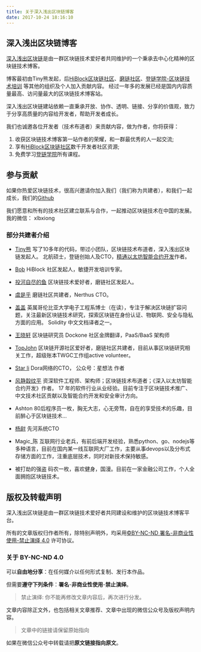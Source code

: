 ```yaml
---
title: 关于深入浅出区块链博客
date: 2017-10-24 18:16:10
---
```


## 深入浅出区块链博客

[深入浅出区块链](http://learnblockchain.cn)是由一群区块链技术爱好者共同维护的一个秉承去中心化精神的区块链技术博客。

博客最初由Tiny熊发起，后[HiBlock区块链社区](https://hiblock.one)、[磨链社区](http://mochain.cc/)、[登链学院-区块链技术培训](https://upchain.ke.qq.com/?tuin=bd898bbf) 等其他的组织及个人加入贡献内容。
经过一年多的发展已经是国内内容质量最高、访问量最大的区块链技术博客站。

深入浅出区块链建站依赖一直秉承开放、协作、透明、链接、分享的价值观，致力于分享高质量的内容给开发者，帮助开发者成长。

我们也诚邀各位开发者（技术布道者）来贡献内容，做为作者，你将获得：
1. 收获区块链技术博客第一站作者的荣耀，和一群最优秀的人一起交流;
2. 享有[HiBlock区块链社区](https://hiblock.one)数千开发者社区资源;
3. 免费学习[登链学院](https://upchain.ke.qq.com/?tuin=bd898bbf)所有课程。

## 参与贡献

如果你热爱区块链技术，很高兴邀请你加入我们（我们称为共建者），和我们一起成长，我们的[Github](https://github.com/lbc-team)

我们愿意和所有的技术社区建立联系与合作，一起推动区块链技术在中国的发展。
我的微信： xlbxiong

### 部分共建者介绍

* [Tiny熊](http://tinyxiong.com)
  写了10多年的代码，带过小团队，区块链技术布道者，深入浅出区块链发起人。
  北航硕士，登链创始人及CTO，[精通以太坊智能合约开发](http://edu.upchain.pro/book.html)作者。

* [Bob](https://github.com/bobjiang) 
  HiBlock 社区发起人，敏捷开发培训专家。

* [投河自尽的鱼](https://github.com/fisho2017)
  区块链技术爱好者，磨链社区发起人。

* [虞是乎](https://yushuangqi.com)
  磨链社区共建者，Nerthus CTO。

* [盖盖](https://github.com/gitferry)
  英属哥伦比亚大学电子工程系博士（在读），专注于解决区块链扩容问题，关注最新区块链技术研究，探索区块链在身份认证、物联网、安全与隐私方面的应用。
  Solidity 中文文档译者之一。
* [王晓轩](https://github.com/onecool2)
  区块链研究员 Dockone 社区金牌翻译，PaaS/BaaS 架构师

* [TopJohn](https://www.xuanzhangjiong.top)
 区块链开源社区爱好者，磨链社区共建者，目前从事区块链研究相关工作，超级账本TWGC工作组active volunteer。
 
* [Star li](https://github.com/BlockHeader)
  Dora网络的CTO， 公众号：星想法 作者

* [风静縠纹平](https://github.com/riversyang)
  资深软件工程师、架构师；区块链技术布道者；《深入以太坊智能合约开发》作者。
  17 年的软件行业从业经验。目前专注于区块链技术推广、中文技术社区贡献以及智能合约开发和安全审计方向。

* Ashton
 80后程序员一枚，胸无大志，心无旁骛，自在的享受技术的乐趣，目前醉心于区块链技术...

* [杨尉](https://github.com/waynewyang)
  先河系统CTO

* Magic_陈
  互联网行业老兵，有前后端开发经验，熟悉python、go、nodejs等多种语言，目前在国内某一线互联网大厂工作，主要从事devops以及分布式存储方面的工作，注重底层技术，同时对新技术保持敏感。

* 被打劫的强盗
  码农一枚，喜欢健身，国漫。目前在一家金融公司工作，个人全面拥抱区块链技术。

## 版权及转载声明

深入浅出区块链是由一群区块链技术爱好者共同建设和维护的区块链技术博客平台。

所有的文章版权归作者所有，除特别声明外，均采用[©BY-NC-ND 署名-非商业性使用-禁止演绎 4.0](https://creativecommons.org/licenses/by-nc-nd/4.0/deed.zh) 许可协议。

### 关于 BY-NC-ND 4.0

可以**自由地分享**：在任何媒介以任何形式复制、发行本作品。

但需要**遵守下列条件**：**署名**-**非商业性使用**-**禁止演绎**。

> 禁止演绎: 你不能再修改文章内容后，再次进行分发。

文章内容除正文外，也包括相关文章推荐、文章中出现的微信公众号及版权声明内容。
> 文章中的链接请保留原始指向

如果在微信公众号中转载请把**原文链接指向原文**。
